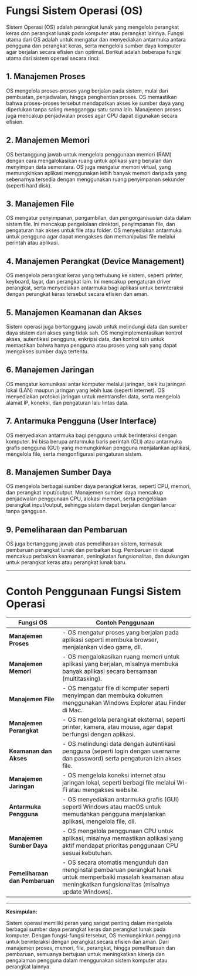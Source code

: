 # Fungsi Sistem Operasi (OS)

Sistem Operasi (OS) adalah perangkat lunak yang mengelola perangkat keras dan perangkat lunak pada komputer atau perangkat lainnya. Fungsi utama dari OS adalah untuk mengatur dan menyediakan antarmuka antara pengguna dan perangkat keras, serta mengelola sumber daya komputer agar berjalan secara efisien dan optimal. Berikut adalah beberapa fungsi utama dari sistem operasi secara rinci:

## 1. Manajemen Proses
OS mengelola proses-proses yang berjalan pada sistem, mulai dari pembuatan, penjadwalan, hingga penghentian proses. OS memastikan bahwa proses-proses tersebut mendapatkan akses ke sumber daya yang diperlukan tanpa saling mengganggu satu sama lain. Manajemen proses juga mencakup penjadwalan proses agar CPU dapat digunakan secara efisien.

## 2. Manajemen Memori
OS bertanggung jawab untuk mengelola penggunaan memori (RAM) dengan cara mengalokasikan ruang untuk aplikasi yang berjalan dan menyimpan data sementara. OS juga mengatur memori virtual, yang memungkinkan aplikasi menggunakan lebih banyak memori daripada yang sebenarnya tersedia dengan menggunakan ruang penyimpanan sekunder (seperti hard disk).

## 3. Manajemen File
OS mengatur penyimpanan, pengambilan, dan pengorganisasian data dalam sistem file. Ini mencakup pengelolaan direktori, penyimpanan file, dan pengaturan hak akses untuk file atau folder. OS menyediakan antarmuka untuk pengguna agar dapat mengakses dan memanipulasi file melalui perintah atau aplikasi.

## 4. Manajemen Perangkat (Device Management)
OS mengelola perangkat keras yang terhubung ke sistem, seperti printer, keyboard, layar, dan perangkat lain. Ini mencakup pengaturan driver perangkat, serta menyediakan antarmuka bagi aplikasi untuk berinteraksi dengan perangkat keras tersebut secara efisien dan aman.

## 5. Manajemen Keamanan dan Akses
Sistem operasi juga bertanggung jawab untuk melindungi data dan sumber daya sistem dari akses yang tidak sah. OS mengimplementasikan kontrol akses, autentikasi pengguna, enkripsi data, dan kontrol izin untuk memastikan bahwa hanya pengguna atau proses yang sah yang dapat mengakses sumber daya tertentu.

## 6. Manajemen Jaringan
OS mengatur komunikasi antar komputer melalui jaringan, baik itu jaringan lokal (LAN) maupun jaringan yang lebih luas (seperti internet). OS menyediakan protokol jaringan untuk mentransfer data, serta mengelola alamat IP, koneksi, dan pengaturan lalu lintas data.

## 7. Antarmuka Pengguna (User Interface)
OS menyediakan antarmuka bagi pengguna untuk berinteraksi dengan komputer. Ini bisa berupa antarmuka baris perintah (CLI) atau antarmuka grafis pengguna (GUI) yang memungkinkan pengguna menjalankan aplikasi, mengelola file, serta mengonfigurasi pengaturan sistem.

## 8. Manajemen Sumber Daya
OS mengelola berbagai sumber daya perangkat keras, seperti CPU, memori, dan perangkat input/output. Manajemen sumber daya mencakup penjadwalan penggunaan CPU, alokasi memori, serta pengelolaan perangkat input/output, sehingga sistem dapat berjalan dengan lancar tanpa gangguan.

## 9. Pemeliharaan dan Pembaruan
OS juga bertanggung jawab atas pemeliharaan sistem, termasuk pembaruan perangkat lunak dan perbaikan bug. Pembaruan ini dapat mencakup perbaikan keamanan, peningkatan fungsionalitas, dan dukungan untuk perangkat keras atau perangkat lunak baru.

---

# Contoh Penggunaan Fungsi Sistem Operasi

| **Fungsi OS**               | **Contoh Penggunaan**                                                                                 |
|-----------------------------|--------------------------------------------------------------------------------------------------------|
| **Manajemen Proses**         | - OS mengatur proses yang berjalan pada aplikasi seperti membuka browser, menjalankan video game, dll.  |
| **Manajemen Memori**         | - OS mengalokasikan ruang memori untuk aplikasi yang berjalan, misalnya membuka banyak aplikasi secara bersamaan (multitasking). |
| **Manajemen File**           | - OS mengatur file di komputer seperti menyimpan dan membuka dokumen menggunakan Windows Explorer atau Finder di Mac. |
| **Manajemen Perangkat**      | - OS mengelola perangkat eksternal, seperti printer, kamera, atau mouse, agar dapat berfungsi dengan aplikasi. |
| **Keamanan dan Akses**       | - OS melindungi data dengan autentikasi pengguna (seperti login dengan username dan password) serta pengaturan izin akses file. |
| **Manajemen Jaringan**       | - OS mengelola koneksi internet atau jaringan lokal, seperti berbagi file melalui Wi-Fi atau mengakses website. |
| **Antarmuka Pengguna**       | - OS menyediakan antarmuka grafis (GUI) seperti Windows atau macOS untuk memudahkan pengguna menjalankan aplikasi, mengelola file, dll. |
| **Manajemen Sumber Daya**    | - OS mengelola penggunaan CPU untuk aplikasi, misalnya memastikan aplikasi yang aktif mendapat prioritas penggunaan CPU sesuai kebutuhan. |
| **Pemeliharaan dan Pembaruan** | - OS secara otomatis mengunduh dan menginstal pembaruan perangkat lunak untuk memperbaiki masalah keamanan atau meningkatkan fungsionalitas (misalnya update Windows). |

---

**Kesimpulan:**

Sistem operasi memiliki peran yang sangat penting dalam mengelola berbagai sumber daya perangkat keras dan perangkat lunak pada komputer. Dengan fungsi-fungsi tersebut, OS memungkinkan pengguna untuk berinteraksi dengan perangkat secara efisien dan aman. Dari manajemen proses, memori, file, perangkat, hingga pemeliharaan dan pembaruan, semuanya bertujuan untuk meningkatkan kinerja dan pengalaman pengguna dalam menggunakan sistem komputer atau perangkat lainnya.
